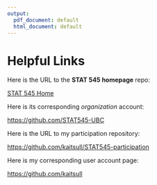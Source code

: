 ```yaml
---
output:
  pdf_document: default
  html_document: default
---
```

# Helpful Links


Here is the URL to the **STAT 545 homepage** repo:

[STAT 545 Home](https://github.com/STAT545-UBC/STAT545-home)

Here is its corresponding *organization* account:

https://github.com/STAT545-UBC

Here is the URL to my participation repository:

https://github.com/kaitsull/STAT545-participation

Here is my corresponding user account page:

https://github.com/kaitsull
